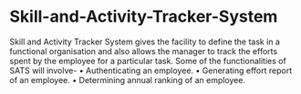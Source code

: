 # Skill-and-Activity-Tracker-System
Skill and Activity Tracker System gives the facility to define the task in a functional organisation and also allows the manager to track the efforts spent by the employee for a particular task. Some of the functionalities of SATS will involve- • Authenticating an employee. • Generating effort report of an employee. • Determining annual ranking of an employee. 
